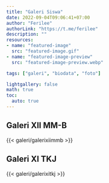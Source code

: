 ```yaml
---
title: "Galeri Siswa"
date: 2022-09-04T09:06:41+07:00
author: "Ferilee"
authorLink: "https://t.me/ferilee"
description: ""
resources:
- name: "featured-image"
  src: "featured-image.gif"
- name: "featured-image-preview"
  src: "featured-image-preview.webp"

tags: ["galeri", "biodata", "foto"]

lightgallery: false
math: true
toc:
  auto: true
---
```

## Galeri XII MM-B
{{< galeri/galerixiimmb >}}

## Galeri XI TKJ
{{< galeri/galerixitkj >}}
